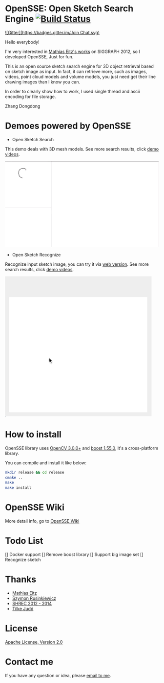 OpenSSE: Open Sketch Search Engine [![Build Status](https://travis-ci.org/zddhub/opensse.svg?branch=zdd)](https://travis-ci.org/zddhub/opensse)
==================================

[![Gitter](https://badges.gitter.im/Join Chat.svg)](https://gitter.im/zddhub/opensse?utm_source=badge&utm_medium=badge&utm_campaign=pr-badge&utm_content=badge)

Hello everybody!

I'm very interested in [Mathias Eitz's works](http://cybertron.cg.tu-berlin.de/eitz/projects/sbsr/) on SIGGRAPH 2012, so I developed OpenSSE, Just for fun.

This is an open source sketch search engine for 3D object retrieval based on sketch image as input. In fact, it can retrieve more, such as images, videos, point cloud models and volume models, you just need get their line drawing images than I know you can.

In order to clearly show how to work, I used single thread and ascii encoding for file storage.

Zhang Dongdong


Demoes powered by OpenSSE
=========================

* Open Sketch Search

This demo deals with 3D mesh models. See more search results, click [demo videos](http://opensse.com).

![Sketch search demo](data/opensse.gif "Sketch search demo")

* Open Sketch Recognize

Recognize input sketch image, you can try it via [web version](http://online.opensse.com/). See more search results, click [demo videos](http://sr.opensse.com/).

![Sketch recognize demo](data/opensr.gif "Sketch recognize demo")


How to install
==============

OpenSSE library uses [OpenCV 3.0.0+](http://opencv.org/) and [boost 1.55.0](http://www.boost.org/), it's a cross-platform library.

You can compile and install it like below:

```sh
mkdir release && cd release
cmake ..
make
make install
```


OpenSSE Wiki
============
More detail info, go to [OpenSSE Wiki](https://github.com/zddhub/opensse/wiki)


Todo List
=========
[] Docker support
[] Remove boost library
[] Support big image set
[] Recognize sketch


Thanks
======
- [Mathias Eitz](http://cybertron.cg.tu-berlin.de/eitz/)
- [Szymon Rusinkiewicz](http://www.cs.princeton.edu/~smr/)
- [SHREC 2012 - 2014](http://www.itl.nist.gov/iad/vug/sharp/contest/2014/Generic3D/index.html)
- [Tilke Judd](http://people.csail.mit.edu/tjudd/)


License
=======

[Apache License, Version 2.0](http://www.apache.org/licenses/LICENSE-2.0)


Contact me
==========

If you have any question or idea, please [email to me](mailto:zddhub@gmail.com).
